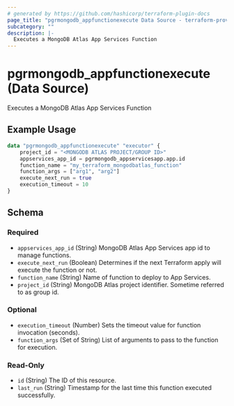 ```yaml
---
# generated by https://github.com/hashicorp/terraform-plugin-docs
page_title: "pgrmongodb_appfunctionexecute Data Source - terraform-provider-pgrmongodb"
subcategory: ""
description: |-
  Executes a MongoDB Atlas App Services Function
---
```


# pgrmongodb_appfunctionexecute (Data Source)

Executes a MongoDB Atlas App Services Function

## Example Usage

```terraform
data "pgrmongodb_appfunctionexecute" "executor" {
	project_id = "<MONGODB ATLAS PROJECT/GROUP ID>"
	appservices_app_id = pgrmongodb_appservicesapp.app.id
	function_name = "my_terraform_mongodbatlas_function"
	function_args = ["arg1", "arg2"]
	execute_next_run = true
	execution_timeout = 10
}
```

<!-- schema generated by tfplugindocs -->
## Schema

### Required

- `appservices_app_id` (String) MongoDB Atlas App Services app id to manage functions.
- `execute_next_run` (Boolean) Determines if the next Terraform apply will execute the function or not.
- `function_name` (String) Name of function to deploy to App Services.
- `project_id` (String) MongoDB Atlas project identifier. Sometime referred to as group id.

### Optional

- `execution_timeout` (Number) Sets the timeout value for function invocation (seconds).
- `function_args` (Set of String) List of arguments to pass to the function for execution.

### Read-Only

- `id` (String) The ID of this resource.
- `last_run` (String) Timestamp for the last time this function executed successfully.
